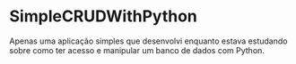 # SimpleCRUDWithPython
Apenas uma aplicação simples que desenvolvi enquanto estava estudando sobre como ter acesso e manipular um banco de dados com Python.
